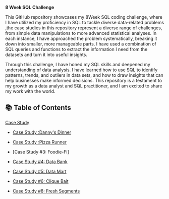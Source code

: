 **8 Week SQL Challenge**

This GitHub repository showcases my 8Week SQL coding challenge, where I have utilized my proficiency in SQL to tackle diverse data-related problems ,the case studies in this repository represent a diverse range of challenges, from simple data manipulations to more advanced statistical analyses. In each instance, I have approached the problem systematically, breaking it down into smaller, more manageable parts. I have used a combination of SQL queries and functions to extract the information I need from the datasets and turn it into useful insights.

Through this challenge, I have honed my SQL skills and deepened my understanding of data analysis. I have learned how to use SQL to identify patterns, trends, and outliers in data sets, and how to draw insights that can help businesses make informed decisions. This repository is a testament to my growth as a data analyst and SQL practitioner, and I am excited to share my work with the world.

## 📚 Table of Contents
[Case Study ](url)
- [Case Study :Danny's Dinner ]([url](https://github.com/iamismaill/Serious-SQL/blob/main/8%20Week%20SQL%20Challenge/Case%20Danny's%20Diner))
- [Case Study :Pizza Runner ]([url](https://github.com/iamismaill/Serious-SQL/blob/main/8%20Week%20SQL%20Challenge/Case%20Danny's%20Diner))

- [Case Study #3: Foodie-Fi]
- [Case Study #4: Data Bank](#case-study-4-data-bank)
- [Case Study #5: Data Mart](#case-study-5-data-mart)
- [Case Study #6: Clique Bait](#case-study-6-clique-bait)
- [Case Study #8: Fresh Segments](#case-study-8-fresh-segments)

 
 



